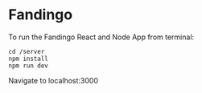 # Fandingo

To run the Fandingo React and Node App from terminal:

```
cd /server
npm install
npm run dev
```


Navigate to localhost:3000


